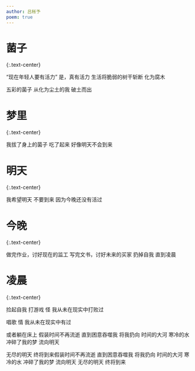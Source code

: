 ```yaml
---
author: 吕枨予
poem: true
---
```


# **菌子**
{:.text-center}

“现在年轻人要有活力”
是，真有活力
生活将脆弱的树干斩断
化为腐木

五彩的菌子
从化为尘土的我
破土而出

# **梦里**
{:.text-center}

我拔了身上的菌子
吃了起来
好像明天不会到来

# **明天**
{:.text-center}

我希望明天
不要到来
因为今晚还没有活过

# **今晚**
{:.text-center}

做完作业，讨好现在的监工 
写完文书，讨好未来的买家
扔掉自我
直到凌晨

# **凌晨**
{:.text-center}

捡起自我
打游戏
怪
我从未在现实中打败过

唱歌
情
我从未在现实中有过

或者躺在床上
假装时间不再流逝
直到困意吞噬我
将我扔向
时间的大河
寒冷的水
冲碎了我的梦
流向明天

无尽的明天
终将到来假装时间不再流逝
直到困意吞噬我
将我扔向
时间的大河
寒冷的水
冲碎了我的梦
流向明天
无尽的明天 终将到来 
